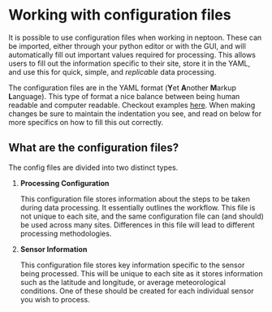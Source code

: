 # Working with configuration files

It is possible to use configuration files when working in neptoon. These can be imported, either through your python editor or with the GUI, and will automatically fill out important values required for processing. This allows users to fill out the information specific to their site, store it in the YAML, and use this for quick, simple, and *replicable* data processing.

The configuration files are in the YAML format (**Y**et **A**nother **M**arkup **L**anguage). This type of format a nice balance between being human readable and computer readable. Checkout examples [here](https://codebase.helmholtz.cloud/cosmos/neptoon_examples/-/tree/main/configuration_files?ref_type=heads). When making changes be sure to maintain the indentation you see, and read on below for more specifics on how to fill this out correctly.


## What are the configuration files?

The config files are divided into two distinct types. 

1. **Processing Configuration**
   
   This configuration file stores information about the steps to be taken during data processing. It essentially outlines the workflow. This file is not unique to each site, and the same configuration file can (and should) be used across many sites. Differences in this file will lead to different processing methodologies.
   
2. **Sensor Information**
   
   This configuration file stores key information specific to the sensor being processed. This will be unique to each site as it stores information such as the latitude and longitude, or average meteorological conditions. One of these should be created for each individual sensor you wish to process. 

